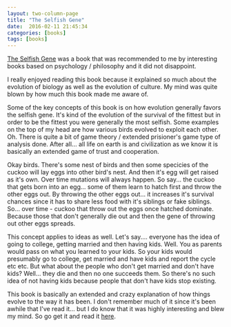 ```yaml
---
layout: two-column-page 
title: "The Selfish Gene"
date:  2016-02-11 21:45:34
categories: [books]
tags: [books]
---
```

[The Selfish Gene](http://amzn.to/1RuZWEi) was a book that was recommended to me by interesting books based on psychology / philosophy and it did not disappoint.

I really enjoyed reading this book because it explained so much about the evolution of biology as well as the evolution of culture. My mind was quite blown by how much this book made me aware of.

Some of the key concepts of this book is on how evolution generally favors the selfish gene. It's kind of the evolution of the survival of the fittest but in order to be the fittest you were generally the most selfish. Some examples on the top of my head are how various birds evolved to exploit each other. Oh. There is quite a bit of game theory / extended prisioner's game type of analysis done. After all... all life on earth is and civilization as we know it is basically an extended game of trust and cooperation.

Okay birds. There's some nest of birds and then some specicies of the cuckoo will lay eggs into other bird's nest. And then it's egg will get raised as it's own. Over time mutations will always happen. So say... the cuckoo that gets born into an egg... some of them learn to hatch first and throw the other eggs out. By throwing the other eggs out... it increases it's survival chances since it has to share less food with it's siblings or fake siblings. So... over time - cuckoo that throw out the eggs once hatched dominate. Because those that don't generally die out and then the gene of throwing out other eggs spreads.

This concept applies to ideas as well. Let's say.... everyone has the idea of going to college, getting married and then having kids. Well. You as parents would pass on what you learned to your kids. So your kids would presumably go to college, get married and have kids and report the cycle etc etc. But what about the people who don't get married and don't have kids? Well... they die and then no one succeeds them. So there's no such idea of not having kids because people that don't have kids stop existing. 

This book is basically an extended and crazy explanation of how things evolve to the way it has been. I don't remember much of it since it's been awhile that I've read it... but I do know that it was highly interesting and blew my mind. So go get it and read it [here](http://amzn.to/1RuZWEi).
